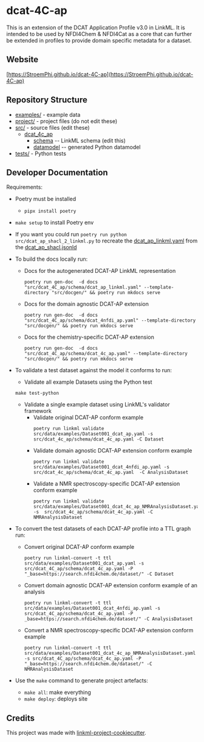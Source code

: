# dcat-4C-ap

This is an extension of the DCAT Application Profile v3.0 in LinkML. It is intended to be used by NFDI4Chem & NFDI4Cat 
as a core that can further be extended in profiles to provide domain specific metadata for a dataset.

## Website

[https://StroemPhi.github.io/dcat-4C-ap](https://StroemPhi.github.io/dcat-4C-ap)

## Repository Structure

* [examples/](examples/) - example data
* [project/](project/) - project files (do not edit these)
* [src/](src/) - source files (edit these)
  * [dcat_4c_ap](src/dcat_4c_ap)
    * [schema](src/dcat_4c_ap/schema) -- LinkML schema
      (edit this)
    * [datamodel](src/dcat_4c_ap/datamodel) -- generated
      Python datamodel
* [tests/](tests/) - Python tests

## Developer Documentation

Requirements:
*  Poetry must be installed
   * `pipx install poetry`
*  `make setup` to install Poetry env
*  If you want you could run `poetry run python src/dcat_ap_shacl_2_linkml.py` to recreate the [dcat_ap_linkml.yaml](src%2Fdcat_4c_ap%2Fschema%2Fdcat_ap_linkml.yaml) from the [dcat_ap_shacl.jsonld](src%2Fdcat_ap_shacl.jsonld)
* To build the docs locally run: 
  * Docs for the autogenerated DCAT-AP LinkML representation

    ``` 
    poetry run gen-doc  -d docs "src/dcat_4C_ap/schema/dcat_ap_linkml.yaml" --template-directory "src/docgen/" && poetry run mkdocs serve
    ```
  
  * Docs for the domain agnostic DCAT-AP extension
    ```
    poetry run gen-doc  -d docs "src/dcat_4C_ap/schema/dcat_4nfdi_ap.yaml" --template-directory "src/docgen/" && poetry run mkdocs serve
    ```
  
  * Docs for the chemistry-specific DCAT-AP extension
    ```
    poetry run gen-doc  -d docs "src/dcat_4C_ap/schema/dcat_4c_ap.yaml" --template-directory "src/docgen/" && poetry run mkdocs serve
    ```
* To validate a test dataset against the model it conforms to run:
  
  * Validate all example Datasets using the Python test
  ```
  make test-python
  ```
  
  * Validate a single example dataset using LinkML's validator framework
    * Validate original DCAT-AP conform example
      ```
      poetry run linkml validate src/data/examples/Dataset001_dcat_ap.yaml -s src/dcat_4c_ap/schema/dcat_4c_ap.yaml -C Dataset
      ```
    * Validate domain agnostic DCAT-AP extension conform example
      ```
      poetry run linkml validate src/data/examples/Dataset001_dcat_4nfdi_ap.yaml -s src/dcat_4c_ap/schema/dcat_4c_ap.yaml  -C AnalysisDataset
      ```
    * Validate a NMR spectroscopy-specific DCAT-AP extension conform example
      ```
      poetry run linkml validate src/data/examples/Dataset001_dcat_4c_ap_NMRAnalysisDataset.yaml -s  src/dcat_4c_ap/schema/dcat_4c_ap.yaml -C NMRAnalysisDataset
      ```

* To convert the test datasets of each DCAT-AP profile into a TTL graph run:
  * Convert original DCAT-AP conform example
     ```
    poetry run linkml-convert -t ttl src/data/examples/Dataset001_dcat_ap.yaml -s src/dcat_4C_ap/schema/dcat_4c_ap.yaml -P "_base=https://search.nfdi4chem.de/dataset/" -C Dataset
    ```
  * Convert domain agnostic DCAT-AP extension conform example of an analysis
    ```
    poetry run linkml-convert -t ttl src/data/examples/Dataset001_dcat_4nfdi_ap.yaml -s src/dcat_4C_ap/schema/dcat_4c_ap.yaml -P _base=https://search.nfdi4chem.de/dataset/" -C AnalysisDataset
    ```
  * Convert a NMR spectroscopy-specific DCAT-AP extension conform example
    ```
    poetry run linkml-convert -t ttl src/data/examples/Dataset001_dcat_4c_ap_NMRAnalysisDataset.yaml -s src/dcat_4C_ap/schema/dcat_4c_ap.yaml -P "_base=https://search.nfdi4chem.de/dataset/" -C NMRAnalysisDataset
    ```

* Use the `make` command to generate project artefacts:
  * `make all`: make everything
  * `make deploy`: deploys site


## Credits

This project was made with
[linkml-project-cookiecutter](https://github.com/linkml/linkml-project-cookiecutter).
